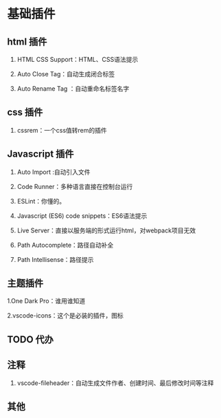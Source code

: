 # 基础插件

## html 插件

1. HTML CSS Support：HTML、CSS语法提示

2. Auto Close Tag：自动生成闭合标签

3. Auto Rename Tag ：自动重命名标签名字

## css 插件

1. cssrem：一个css值转rem的插件

## Javascript 插件

1. Auto Import :自动引入文件

2. Code Runner：多种语言直接在控制台运行

3. ESLint：你懂的。

4. Javascript (ES6) code snippets：ES6语法提示

5. Live Server：直接以服务端的形式运行html，对webpack项目无效

6. Path Autocomplete：路径自动补全

7. Path Intellisense：路径提示


## 主题插件

1.One Dark Pro：谁用谁知道

2.vscode-icons：这个是必装的插件，图标

## TODO 代办

## 注释

1. vscode-fileheader：自动生成文件作者、创建时间、最后修改时间等注释

## 其他
